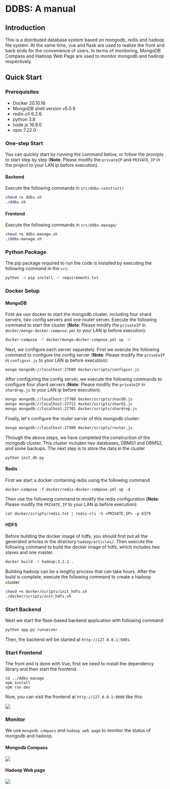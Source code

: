 # DDBS: A manual

## Introduction
This is a distributed database system based on mongodb, redis and hadoop file system. At the same time, vue and flask are used to realize the front and back ends for the convenience of users. In terms of monitoring, MongoDB Compass and Hadoop Web Page are used to monitor mongodb and hadoop respectively.

## Quick Start
### Prerequisites
- Docker 20.10.16
- MongoDB shell version v5.0.9
- redis-cli 6.2.6
- python 3.8
- node.js 16.9.0
- npm 7.22.0

### One-step Start
You can quickly start by running the command below, or follow the prompts to start step by step (**Note**: Please modify the `privateIP` and `PRIVATE_IP` in the project to your LAN ip before execution).

#### Backend
Execute the following commands in `src/ddbs-construct/`
```bash
chmod +x ddbs.sh
./ddbs.sh
```

#### Frontend
Execute the following commands in `src/ddbs-manage/`
```bash
chmod +x ddbs-manage.sh
./ddbs-manage.sh
```

### Python Package
The pip package required to run the code is installed by executing the following command in the `src`: 
``` bash
python -m pip install -r requirements.txt
```

### Docker Setup
#### MongoDB
First we use docker to start the mongodb cluster, including four shard servers, two config servers and one router server. Execute the following command to start the cluster (**Note**: Please modify the `privateIP` in `docker/mongo-docker-compose.yml` to your LAN ip before execution):

``` bash
docker-compose -f docker/mongo-docker-compose.yml up -d
```

Next, we configure each server separately. First we execute the following command to configure the config server (**Note**: Please modify the `privateIP` in `configsvr.js` to your LAN ip before execution):

```
mongo mongodb://localhost:27600 docker/scripts/configsvr.js
```

After configuring the config server, we execute the following commands to configure four shard servers (**Note**: Please modify the `privateIP` in `shardrep.js` to your LAN ip before execution):

```bash
mongo mongodb://localhost:27700 docker/scripts/shard0.js
mongo mongodb://localhost:27711 docker/scripts/shard1.js
mongo mongodb://localhost:27701 docker/scripts/shardrep.js
```

Finally, let's configure the router server of this mongodb cluster:

```bash
mongo mongodb://localhost:27500 docker/scripts/router.js
```

Through the above steps, we have completed the construction of the mongodb cluster. This cluster includes two databases, DBMS1 and DBMS2, and some backups. The next step is to store the data in the cluster

```
python init_db.py
```

#### Redis
First we start a docker containing redis using the following command
```
docker-compose -f docker/redis-docker-compose.yml up -d
```
Then use the following command to modify the redis configuration (**Note**: Please modify the `PRIVATE_IP` to your LAN ip before execution):
```
cat docker/scripts/redis.txt | redis-cli -h <PRIVATE_IP> -p 6379
```

#### HDFS
Before building the docker image of hdfs, you should first put all the generated articles in the directory `hadoop/articles/`. Then execute the following command to build the docker image of hdfs, which includes two slaves and one master:

```bash
docker build -t hadoop:3.2.1 .
```

Building hadoop can be a lengthy process that can take hours. After the build is complete, execute the following command to create a hadoop cluster

```bash
chmod +x docker/scripts/init_hdfs.sh
./docker/scripts/init_hdfs.sh
```
### Start Backend
Next we start the flask-based backend application with following command:
```bash
python app.py runserver
```
Then, the backend will be started at `http://127.0.0.1:5001`.

### Start Frontend
The front end is done with Vue, first we need to install the dependency library and then start the frontend.
```
cd ../ddbs-manage
npm install
npm run dev
```
Now, you can visit the frontend at `http://127.0.0.1:8080` like this:

![](https://tva1.sinaimg.cn/large/e6c9d24ely1h37qv0ozlfj21tn0u040b.jpg)

### Monitor
We use `mongodb compass` and `hadoop web page` to monitor the status of mongodb and hadoop.

#### Mongodb Compass
![](https://tva1.sinaimg.cn/large/e6c9d24ely1h37rba3rm9j21c00u00x2.jpg)

#### Hadoop Web page
![](https://tva1.sinaimg.cn/large/e6c9d24ely1h37rdis16zj20nu0d2jsf.jpg)
